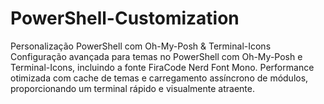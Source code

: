 # PowerShell-Customization
Personalização PowerShell com Oh-My-Posh &amp; Terminal-Icons Configuração avançada para temas no PowerShell com Oh-My-Posh e Terminal-Icons, incluindo a fonte FiraCode Nerd Font Mono. Performance otimizada com cache de temas e carregamento assíncrono de módulos, proporcionando um terminal rápido e visualmente atraente.
